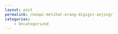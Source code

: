 ```yaml
---
layout: post
permalink: /mimpi-melihat-orang-digigit-anjing/
categories:
    - Uncategorized
---
```


